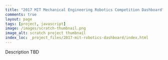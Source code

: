 ```yaml
---
title: "2017 MIT Mechanical Engineering Robotics Competition Dashboard"
comments: true
layout: page
tags: [project, javascript]
image: /images/scratch-thumbnail.png
image_alt: scratch project thumbnail
index_loc: _project_files/2017-mit-robotics-dashboard/index.html
---
```


Description TBD
